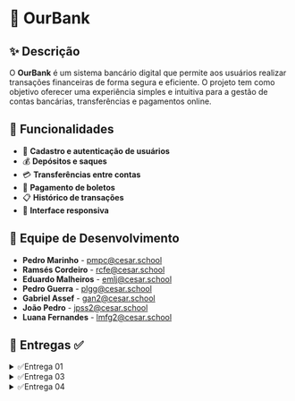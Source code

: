 # 💼 OurBank  

## ✨ Descrição  

O **OurBank** é um sistema bancário digital que permite aos usuários realizar transações financeiras de forma segura e eficiente. O projeto tem como objetivo oferecer uma experiência simples e intuitiva para a gestão de contas bancárias, transferências e pagamentos online.  

## 🏦 Funcionalidades  

- 🔐 **Cadastro e autenticação de usuários**  
- 💰 **Depósitos e saques**  
- 💳 **Transferências entre contas**  
- 📝 **Pagamento de boletos**  
- 📋 **Histórico de transações**  
- 🔄 **Interface responsiva**  

## 👥 Equipe de Desenvolvimento  

- **Pedro Marinho** - [pmpc@cesar.school](mailto:pmpc@cesar.school)  
- **Ramsés Cordeiro** - [rcfe@cesar.school](mailto:rcfe@cesar.school)  
- **Eduardo Malheiros** - [emlj@cesar.school](mailto:emlj@cesar.school)  
- **Pedro Guerra** - [plgg@cesar.school](mailto:plgg@cesar.school)  
- **Gabriel Assef** - [gan2@cesar.school](mailto:gan2@cesar.school)  
- **João Pedro** - [jpss2@cesar.school](mailto:jpss2@cesar.school)
- **Luana Fernandes** - [lmfg2@cesar.school](mailto:lmfg2@cesar.school) 

## 📌 Entregas ✅ 
<details>
<summary>✅Entrega 01</summary>


- 🎥 **[ScreenCast](https://youtu.be/nCc-PJLTWtI)**  
- 📜 **[Histórias](https://docs.google.com/document/d/1HHwyVGDV9mDbKPOPNY3w_44t8ogTdfDoCfbXqBbPZAg/edit?tab=t.0)**  
- 🎨 **[Figma](https://www.figma.com/design/NYC3pjOZ907M1dED6jAv9v/Aplicativo-de-banco-no-figma-(Community)?node-id=1-6&t=m42MUQDf7uW0hawO-1)**

-☑️  **[Jira]** 

![image](https://github.com/user-attachments/assets/d9bed9d7-e133-4aa6-a57e-e700b6b1cd0f)

</details>

<details>
 <summary>✅Entrega 03</summary>


 - **[BackLog Jira]**
![image](https://github.com/user-attachments/assets/f7670c9b-787e-4a59-8cd4-c50641231c8b)

- **[Quadro Jira]**
![image](https://github.com/user-attachments/assets/726eb792-f5bb-4009-9194-afadef60d8ba)

- **[Erro de Deploy no Azure]**  
![image](https://github.com/user-attachments/assets/175cf274-312a-4885-bd9e-3a566ffc0cd4)

- **[Issue/BugTracker]**
  ![image](https://github.com/user-attachments/assets/c22025ce-b0bd-4e15-8169-df601487bcbb)




# Screencasts

<p align="center">
  <a href="https://www.youtube.com/watch?v=gLKye9mLWlw" target="_blank">
    <img src="https://img.shields.io/badge/▶️%20Screencast%20CI/CD-blue?style=for-the-badge" alt="Screencast CI/CD">
    <a href="https://youtu.be/6EH33z9slYM" target="_blank">
    <img src="https://img.shields.io/badge/▶️%20Screencast%20Azure-purple?style=for-the-badge" alt="Screencast Azure">
  </a>
 <a href="https://www.youtube.com/watch?v=qZ59e2vsXf8" target="_blank">
    <img src="https://img.shields.io/badge/▶️%20Screencast%20Testes-green?style=for-the-badge" alt="Screencast Testes">
  </a>
</p>

</details>

<details>
 <summary>✅Entrega 04</summary>

- **[Issue/BugTracker]**
![image](https://github.com/user-attachments/assets/933f5908-724c-4d50-9f04-8f060c0bfdef)

- **[Programação em Par Atualizado]**

## 🔗 [Relato da Programação em Par Atualizado](https://docs.google.com/document/d/1EMnD4NG0HCEG0LkqsvlfRbLx0PKHA9Holyq0s91XbHM/edit?usp=sharing)

- **[Quadro Jira 04]**


- **[ScreenCast Protótipo Figma]**

## 📺 [ScreenCast Figma](https://youtu.be/nCc-PJLTWtI)

- **[ScreenCast Testes Automatizados]**


- **[ScreenCast Uso da Azure]**

